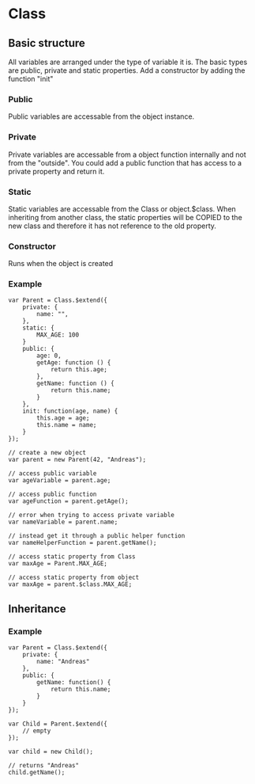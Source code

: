 # Class

## Basic structure
All variables are arranged under the type of variable it is. The basic types are public, private and static properties. Add a constructor by adding the function "init"</p>

### Public
Public variables are accessable from the object instance. 

### Private
Private variables are accessable from a object function internally and not from the "outside". You could add a public function that has access to a private property and return it.

### Static
Static variables are accessable from the Class or object.$class. When inheriting from another class, the static properties will be COPIED to the new class and therefore it has not reference to the old property.

### Constructor
Runs when the object is created

### Example

    var Parent = Class.$extend({
        private: {
            name: "",
        },
        static: {
            MAX_AGE: 100
        }
        public: {
            age: 0,
            getAge: function () {
                return this.age;
            },
            getName: function () {
                return this.name;
            }
        },
        init: function(age, name) {
            this.age = age;
            this.name = name;
        }
    });

    // create a new object
    var parent = new Parent(42, "Andreas");

    // access public variable
    var ageVariable = parent.age;

    // access public function
    var ageFunction = parent.getAge();

    // error when trying to access private variable
    var nameVariable = parent.name;

    // instead get it through a public helper function 
    var nameHelperFunction = parent.getName();
    
    // access static property from Class
    var maxAge = Parent.MAX_AGE;
    
    // access static property from object
    var maxAge = parent.$class.MAX_AGE;
    
## Inheritance

### Example

    var Parent = Class.$extend({
        private: {
            name: "Andreas"
        },
        public: {
            getName: function() {
                return this.name;
            }
        }
    });
    
    var Child = Parent.$extend({
        // empty
    });
    
    var child = new Child();
    
    // returns "Andreas"
    child.getName();